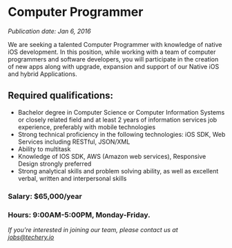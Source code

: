 # Computer Programmer
*Publication date: Jan 6, 2016*

We are seeking a talented Computer Programmer with knowledge of native iOS development. In this position, while working with a team of computer programmers and software developers, you will participate in the creation of new apps along with upgrade, expansion and support of our Native iOS and hybrid Applications.

## Required qualifications:

- Bachelor degree in Computer Science or Computer Information Systems or closely related field and at least 2 years of information services job experience, preferably with mobile technologies
- Strong technical proficiency in the following technologies: iOS SDK, Web Services including RESTful, JSON/XML
- Ability to multitask
- Knowledge of IOS SDK, AWS (Amazon web services), Responsive Design strongly preferred
- Strong analytical skills and problem solving ability, as well as excellent verbal, written and interpersonal skills


### Salary: $65,000/year


### Hours: 9:00AM-5:00PM, Monday-Friday.


*If you're interested in joining our team, please contact us at jobs@techery.io*
